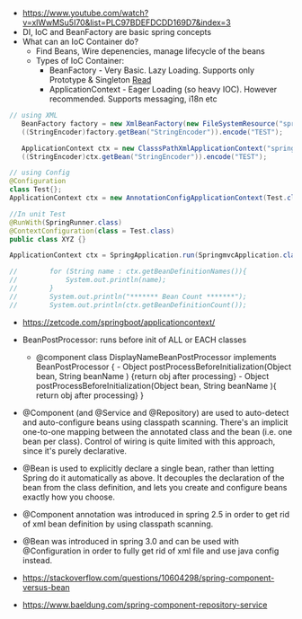 * https://www.youtube.com/watch?v=xlWwMSu5I70&list=PLC97BDEFDCDD169D7&index=3
* DI, IoC and BeanFactory are basic spring concepts
* What can an IoC Container do?
    * Find Beans, Wire depenencies, manage lifecycle of the beans
    * Types of IoC Container: 
        * BeanFactory  - Very Basic. Lazy Loading. Supports only Prototype & Singleton [Read](https://www.baeldung.com/spring-beanfactory-vs-applicationcontext)
        * ApplicationContext - Eager Loading (so heavy IOC). However recommended. Supports messaging, i18n etc
 ``` java
// using XML
    BeanFactory factory = new XmlBeanFactory(new FileSystemResource("spring.xml"));
    ((StringEncoder)factory.getBean("StringEncoder")).encode("TEST");

    ApplicationContext ctx = new ClasssPathXmlApplicationContext("spring.xml");
    ((StringEncoder)ctx.getBean("StringEncoder")).encode("TEST");

// using Config
@Configuration 
class Test{};
ApplicationContext ctx = new AnnotationConfigApplicationContext(Test.class);

//In unit Test
@RunWith(SpringRunner.class)
@ContextConfiguration(class = Test.class) 
public class XYZ {}

ApplicationContext ctx = SpringApplication.run(SpringmvcApplication.class, args);

//        for (String name : ctx.getBeanDefinitionNames()){
//            System.out.println(name);
//        }
//        System.out.println("******* Bean Count *******");
//        System.out.println(ctx.getBeanDefinitionCount());

 ```
* https://zetcode.com/springboot/applicationcontext/


 
 * BeanPostProcessor: runs before init of ALL or EACH classes 
   
     - @component class DisplayNameBeanPostProcessor implements BeanPostProcessor {
           - Object postProcessBeforeInitialization(Object bean, String beanName ) {return obj after processing}
           - Object postProcessBeforeInitialization(Object bean, String beanName ){ return obj after processing}
           }
           
* @Component (and @Service and @Repository) are used to auto-detect and auto-configure beans using classpath scanning. There's an implicit one-to-one mapping between the annotated class and the bean (i.e. one bean per class). Control of wiring is quite limited with this approach, since it's purely declarative.
* @Bean is used to explicitly declare a single bean, rather than letting Spring do it automatically as above. It decouples the declaration of the bean from the class definition, and lets you create and configure beans exactly how you choose.
* @Component annotation was introduced in spring 2.5 in order to get rid of xml bean definition by using classpath scanning.       
* @Bean was introduced in spring 3.0 and can be used with @Configuration in order to fully get rid of xml file and use java config instead.
* https://stackoverflow.com/questions/10604298/spring-component-versus-bean
* https://www.baeldung.com/spring-component-repository-service

    